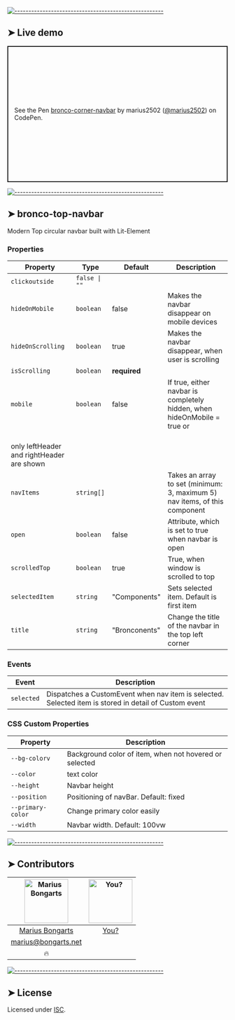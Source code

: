 
[![-----------------------------------------------------](https://raw.githubusercontent.com/andreasbm/readme/master/assets/lines/colored.png)](#live-demo)

## ➤ Live demo

<p class="codepen" data-height="311" data-theme-id="0" data-default-tab="html,result" data-user="marius2502" data-slug-hash="MMzboL" style="height: 311px; box-sizing: border-box; display: flex; align-items: center; justify-content: center; border: 2px solid; margin: 1em 0; padding: 1em;" data-pen-title="bronco-button">
  <span>See the Pen <a target="_blank" href="https://codepen.io/marius2502/pen/LKaMWL">
  bronco-corner-navbar</a> by marius2502 (<a target="_blank" href="https://codepen.io/marius2502">@marius2502</a>)
  on CodePen.</span>
</p>


[![-----------------------------------------------------](https://raw.githubusercontent.com/andreasbm/readme/master/assets/lines/colored.png)](#bronco-top-navbar)

## ➤ bronco-top-navbar

Modern Top circular navbar built with Lit-Element

### Properties

| Property          | Type          | Default       | Description                                      |
|-------------------|---------------|---------------|--------------------------------------------------|
| `clickoutside`    | `false \| ""` |               |                                                  |
| `hideOnMobile`    | `boolean`     | false         | Makes the navbar disappear on mobile devices     |
| `hideOnScrolling` | `boolean`     | true          | Makes the navbar disappear, when user is scrolling |
| `isScrolling`     | `boolean`     | **required**  |                                                  |
| `mobile`          | `boolean`     | false         | If true, either navbar is completely hidden, when hideOnMobile = true or<br />only leftHeader and rightHeader are shown |
| `navItems`        | `string[]`    |               | Takes an array to set (minimum: 3, maximum 5) nav items, of this component |
| `open`            | `boolean`     | false         | Attribute, which is set to true when navbar is open |
| `scrolledTop`     | `boolean`     | true          | True, when window is scrolled to top             |
| `selectedItem`    | `string`      | "Components"  | Sets selected item. Default is first item        |
| `title`           | `string`      | "Bronconents" | Change the title of the navbar in the top left corner |

### Events

| Event      | Description                                      |
|------------|--------------------------------------------------|
| `selected` | Dispatches a CustomEvent when nav item is selected. Selected item is stored in detail of Custom event |

### CSS Custom Properties

| Property          | Description                                      |
|-------------------|--------------------------------------------------|
| `--bg-colorv`     | Background color of item, when not hovered or selected |
| `--color`         | text color                                       |
| `--height`        | Navbar height                                    |
| `--position`      | Positioning of navBar. Default: fixed            |
| `--primary-color` | Change primary color easily                      |
| `--width`         | Navbar width. Default: 100vw                     |



[![-----------------------------------------------------](https://raw.githubusercontent.com/andreasbm/readme/master/assets/lines/colored.png)](#contributors)

## ➤ Contributors
	

| [<img alt="Marius Bongarts" src="https://avatars2.githubusercontent.com/u/38838885?s=460&v=4" width="100">](https://bongarts.net/) | [<img alt="You?" src="https://joeschmoe.io/api/v1/random" width="100">](https://github.com/andreasbm/readme/blob/master/CONTRIBUTING.md) |
|:--------------------------------------------------:|:--------------------------------------------------:|
| [Marius Bongarts](https://bongarts.net/)         | [You?](https://github.com/andreasbm/readme/blob/master/CONTRIBUTING.md) |
| [marius@bongarts.net](mailto:marius@bongarts.net) |                                                  |
| 🔥                                               |                                                  |



[![-----------------------------------------------------](https://raw.githubusercontent.com/andreasbm/readme/master/assets/lines/colored.png)](#license)

## ➤ License
	
Licensed under [ISC](https://opensource.org/licenses/ISC).